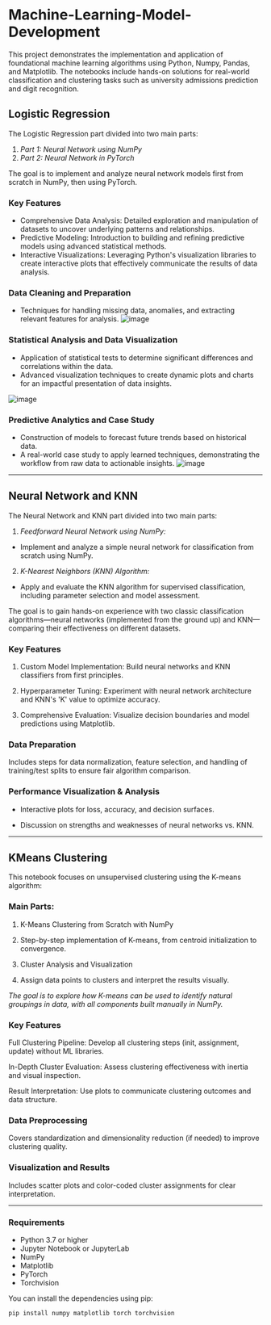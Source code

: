 # Machine-Learning-Model-Development
This project demonstrates the implementation and application of foundational machine learning algorithms using Python, Numpy, Pandas, and Matplotlib. The notebooks include hands-on solutions for real-world classification and clustering tasks such as university admissions prediction and digit recognition.

## Logistic Regression

The Logistic Regression part divided into two main parts:
1. *Part 1: Neural Network using NumPy*  
2. *Part 2: Neural Network in PyTorch* 

The goal is to implement and analyze neural network models first from scratch in NumPy, then using PyTorch.

### Key Features
- Comprehensive Data Analysis: Detailed exploration and manipulation of datasets to uncover underlying patterns and relationships.
- Predictive Modeling: Introduction to building and refining predictive models using advanced statistical methods.
- Interactive Visualizations: Leveraging Python's visualization libraries to create interactive plots that effectively communicate the results of data analysis.

### Data Cleaning and Preparation
- Techniques for handling missing data, anomalies, and extracting relevant features for analysis.
![image](https://github.com/user-attachments/assets/26df7643-258f-4bc9-9164-d4d90f3b61bf)

### Statistical Analysis and Data Visualization
- Application of statistical tests to determine significant differences and correlations within the data. 
- Advanced visualization techniques to create dynamic plots and charts for an impactful presentation of data insights.

![image](https://github.com/user-attachments/assets/7d6479bf-974a-41b8-9142-1ae4d845b3ca)

### Predictive Analytics and Case Study
- Construction of models to forecast future trends based on historical data.
- A real-world case study to apply learned techniques, demonstrating the workflow from raw data to actionable insights.
![image](https://github.com/user-attachments/assets/781cbcaa-4e18-4217-8a4d-891cf8f9a2e1)

---

## Neural Network and KNN

The Neural Network and KNN part divided into two main parts:

1. *Feedforward Neural Network using NumPy:*
   
- Implement and analyze a simple neural network for classification from scratch using NumPy.

2. *K-Nearest Neighbors (KNN) Algorithm:*
   
- Apply and evaluate the KNN algorithm for supervised classification, including parameter selection and model assessment.

The goal is to gain hands-on experience with two classic classification algorithms—neural networks (implemented from the ground up) and KNN—comparing their effectiveness on different datasets.

### Key Features

1. Custom Model Implementation: Build neural networks and KNN classifiers from first principles.

2. Hyperparameter Tuning: Experiment with neural network architecture and KNN's 'K' value to optimize accuracy.

3. Comprehensive Evaluation: Visualize decision boundaries and model predictions using Matplotlib.

### Data Preparation
Includes steps for data normalization, feature selection, and handling of training/test splits to ensure fair algorithm comparison.

### Performance Visualization & Analysis
- Interactive plots for loss, accuracy, and decision surfaces.

- Discussion on strengths and weaknesses of neural networks vs. KNN.

---

## KMeans Clustering
This notebook focuses on unsupervised clustering using the K-means algorithm:

### Main Parts:

1. K-Means Clustering from Scratch with NumPy

2. Step-by-step implementation of K-means, from centroid initialization to convergence.

3. Cluster Analysis and Visualization

4. Assign data points to clusters and interpret the results visually.

*The goal is to explore how K-means can be used to identify natural groupings in data, with all components built manually in NumPy.*

### Key Features
Full Clustering Pipeline: Develop all clustering steps (init, assignment, update) without ML libraries.

In-Depth Cluster Evaluation: Assess clustering effectiveness with inertia and visual inspection.

Result Interpretation: Use plots to communicate clustering outcomes and data structure.

### Data Preprocessing
Covers standardization and dimensionality reduction (if needed) to improve clustering quality.

### Visualization and Results
Includes scatter plots and color-coded cluster assignments for clear interpretation.

---

### Requirements
- Python 3.7 or higher  
- Jupyter Notebook or JupyterLab  
- NumPy  
- Matplotlib  
- PyTorch  
- Torchvision  

You can install the dependencies using pip:
```bash
pip install numpy matplotlib torch torchvision
